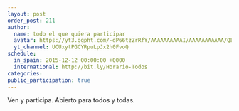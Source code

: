 ```yaml
---
layout: post
order_post: 211
author:
  name: todo el que quiera participar
  avatar: https://yt3.ggpht.com/-dP66tzZrRfY/AAAAAAAAAAI/AAAAAAAAAAA/QL2dHz8giPc/s88-c-k-no/photo.jpg
  yt_channel: UCUxytPGCYRpuLpJx2h0FvoQ
schedule:
  in_spain: 2015-12-12 00:00:00 +0000
  international: http://bit.ly/Horario-Todos
categories:
public_participation: true
---
```

Ven y participa. Abierto para todos y todas.
